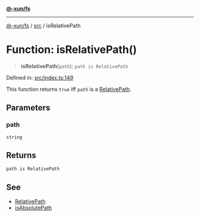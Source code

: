 [**@-xun/fs**](../../README.md)

***

[@-xun/fs](../../README.md) / [src](../README.md) / isRelativePath

# Function: isRelativePath()

> **isRelativePath**(`path`): `path is RelativePath`

Defined in: [src/index.ts:149](https://github.com/Xunnamius/fs-utils/blob/31e13bfb0e388ce1c2e51e4c2a50e9638e833b81/src/index.ts#L149)

This function returns `true` iff `path` is a [RelativePath](../type-aliases/RelativePath.md).

## Parameters

### path

`string`

## Returns

`path is RelativePath`

## See

 - [RelativePath](../type-aliases/RelativePath.md)
 - [isAbsolutePath](isAbsolutePath.md)

